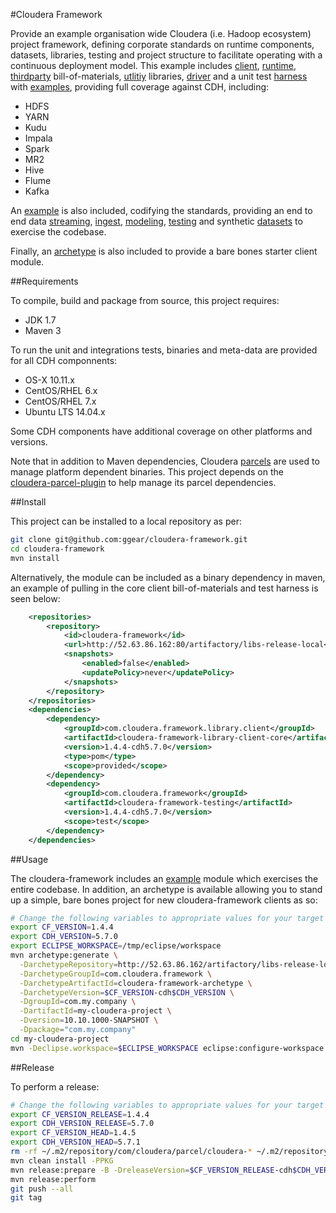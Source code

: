 #Cloudera Framework

Provide an example organisation wide Cloudera (i.e. Hadoop ecosystem) project framework, defining corporate standards on runtime components, datasets, libraries, testing and project structure to facilitate operating with a continuous deployment model. This example includes [client](https://github.com/ggear/cloudera-framework/tree/master/cloudera-framework-library/cloudera-framework-library-client), [runtime](https://github.com/ggear/cloudera-framework/tree/master/cloudera-framework-library/cloudera-framework-library-runtime), [thirdparty](https://github.com/ggear/cloudera-framework/tree/master/cloudera-framework-library/cloudera-framework-library-thirdparty) bill-of-materials, [utlitiy](https://github.com/ggear/cloudera-framework/tree/master/cloudera-framework-common/src/main/java/com/cloudera/framework/common) libraries, [driver](https://github.com/ggear/cloudera-framework/tree/master/cloudera-framework-common/src/main/java/com/cloudera/framework/common/Driver.java) and a unit test [harness](https://github.com/ggear/cloudera-framework/tree/master/cloudera-framework-testing/src/main/java/com/cloudera/framework/testing) with [examples](https://github.com/ggear/cloudera-framework/tree/master/cloudera-framework-testing/src/test/java/com/cloudera/framework/testing/server), providing full coverage against CDH, including:

* HDFS
* YARN
* Kudu
* Impala
* Spark
* MR2
* Hive
* Flume
* Kafka

An [example](https://github.com/ggear/cloudera-framework/tree/master/cloudera-framework-example) is also included, codifying the standards, providing an end to end data [streaming](https://github.com/ggear/cloudera-framework/tree/master/cloudera-framework-example/src/main/java/com/cloudera/framework/example/stream), [ingest](https://github.com/ggear/cloudera-framework/tree/master/cloudera-framework-example/src/main/java/com/cloudera/framework/example/ingest), [modeling](https://github.com/ggear/cloudera-framework/tree/master/cloudera-framework-example/src/main/java/com/cloudera/framework/example/model), [testing](https://github.com/ggear/cloudera-framework/tree/master/cloudera-framework-example/src/test/java/com/cloudera/framework/example) and synthetic [datasets](https://github.com/ggear/cloudera-framework/tree/master/cloudera-framework-example/src/test/resources/data/mydataset) to exercise the codebase.

Finally, an [archetype](https://github.com/ggear/cloudera-framework/tree/master/cloudera-framework-archetype) is also included to provide a bare bones starter client module.

##Requirements

To compile, build and package from source, this project requires:

* JDK 1.7
* Maven 3

To run the unit and integrations tests, binaries and meta-data are provided for all CDH componnents:

* OS-X 10.11.x
* CentOS/RHEL 6.x
* CentOS/RHEL 7.x
* Ubuntu LTS 14.04.x

Some CDH components have additional coverage on other platforms and versions.

Note that in addition to Maven dependencies, Cloudera [parcels](http://www.cloudera.com/documentation/enterprise/latest/topics/cm_ig_parcels.html) are used to manage platform dependent binaries. This project depends on the [cloudera-parcel-plugin](https://github.com/ggear/cloudera-parcel/tree/master/cloudera-parcel-plugin) to help manage its parcel dependencies.

##Install

This project can be installed to a local repository as per:

```bash
git clone git@github.com:ggear/cloudera-framework.git
cd cloudera-framework
mvn install
```

Alternatively, the module can be included as a binary dependency in maven, an example of pulling in the core client bill-of-materials and test harness is seen below:

```xml
	<repositories>
		<repository>
			<id>cloudera-framework</id>
			<url>http://52.63.86.162:80/artifactory/libs-release-local</url>
			<snapshots>
				<enabled>false</enabled>
				<updatePolicy>never</updatePolicy>
			</snapshots>
		</repository>
	</repositories>
	<dependencies>
		<dependency>
			<groupId>com.cloudera.framework.library.client</groupId>
			<artifactId>cloudera-framework-library-client-core</artifactId>
			<version>1.4.4-cdh5.7.0</version>
			<type>pom</type>
			<scope>provided</scope>
		</dependency>
		<dependency>
			<groupId>com.cloudera.framework</groupId>
			<artifactId>cloudera-framework-testing</artifactId>
			<version>1.4.4-cdh5.7.0</version>
			<scope>test</scope>
		</dependency>
	</dependencies>
```

##Usage

The cloudera-framework includes an [example](https://github.com/ggear/cloudera-framework/tree/master/cloudera-framework-example) module which exercises the entire codebase. In addition, an archetype is available allowing you to stand up a simple, bare bones project for new cloudera-framework clients as so:

```bash
# Change the following variables to appropriate values for your target environment
export CF_VERSION=1.4.4
export CDH_VERSION=5.7.0
export ECLIPSE_WORKSPACE=/tmp/eclipse/workspace
mvn archetype:generate \
  -DarchetypeRepository=http://52.63.86.162/artifactory/libs-release-local \
  -DarchetypeGroupId=com.cloudera.framework \
  -DarchetypeArtifactId=cloudera-framework-archetype \
  -DarchetypeVersion=$CF_VERSION-cdh$CDH_VERSION \
  -DgroupId=com.my.company \
  -DartifactId=my-cloudera-project \
  -Dversion=10.10.1000-SNAPSHOT \
  -Dpackage="com.my.company"
cd my-cloudera-project
mvn -Declipse.workspace=$ECLIPSE_WORKSPACE eclipse:configure-workspace eclipse:eclipse clean install
```

##Release

To perform a release:

```bash
# Change the following variables to appropriate values for your target environment
export CF_VERSION_RELEASE=1.4.4
export CDH_VERSION_RELEASE=5.7.0
export CF_VERSION_HEAD=1.4.5
export CDH_VERSION_HEAD=5.7.1
rm -rf ~/.m2/repository/com/cloudera/parcel/cloudera-* ~/.m2/repository/com/cloudera/cloudera-parcel ~/.m2/repository/com/cloudera/*framework*
mvn clean install -PPKG
mvn release:prepare -B -DreleaseVersion=$CF_VERSION_RELEASE-cdh$CDH_VERSION_RELEASE -DdevelopmentVersion=$CF_VERSION_HEAD-cdh$CDH_VERSION_HEAD-SNAPSHOT
mvn release:perform
git push --all
git tag
```
